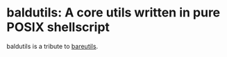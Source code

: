 # baldutils: A core utils written in pure POSIX shellscript

baldutils is a tribute to [bareutils](https://github.com/dylanaraps/bareutils).
